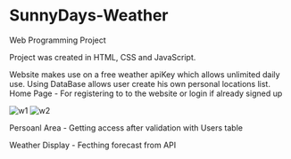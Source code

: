 # SunnyDays-Weather
Web Programming Project

Project was created in HTML, CSS and JavaScript.

Website makes use on a free weather apiKey which allows unlimited daily use.
Using DataBase allows user create his own personal locations list.
Home Page - For registering to to the website or login if already signed up

![w1](https://user-images.githubusercontent.com/72853162/108845680-63123e80-75e6-11eb-90e0-85e3d4dbb899.JPG)
![w2](https://user-images.githubusercontent.com/72853162/108845686-63aad500-75e6-11eb-9434-fd8b0cdd22a4.JPG)

Persoanl Area - Getting access after validation with Users table

Weather Display - Fecthing forecast from API



